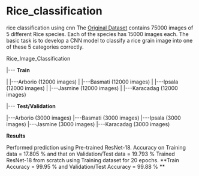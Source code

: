 # Rice_classification
rice classification using cnn
The [Original Dataset](https://www.kaggle.com/datasets/muratkokludataset/rice-image-dataset) contains 75000 images of 5 different Rice species. Each of the species has 15000 images each. The basic task is to develop a CNN model to classify a rice grain image into one of these 5 categories correctly.


Rice_Image_Classification



|--- **Train**


|     |---Arborio (12000 images)
|     |---Basmati (12000 images)
|     |---Ipsala (12000 images)
|     |---Jasmine (12000 images)
|     |---Karacadag (12000 images)


|--- **Test/Validation**


  |---Arborio (3000 images)
  |---Basmati (3000 images)
  |---Ipsala (3000 images)
  |---Jasmine (3000 images)
  |---Karacadag (3000 images)


      
**Results**



Performed prediction using Pre-trained ResNet-18. Accuracy on Training data = 17.805 % and that on Validation/Test data = 19.793 %
Trained ResNet-18 from scratch using Training dataset for 20 epochs. **Train Accuracy = 99.95 % and Validation/Test Accuracy = 99.88 %
**

